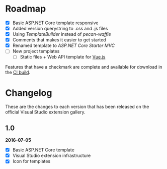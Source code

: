 # Roadmap

- [x] Basic ASP.NET Core template responsive
- [x] Added version querystring to .css and .js files
- [x] Using _TemplateBuilder_ instead of _pecan-waffle_
- [x] Comments that makes it easier to get started
- [x] Renamed template to _ASP.NET Core Starter MVC_
- [ ] New project templates
  - [ ] Static files + Web API template for [Vue.js](http://vuejs.org/)

Features that have a checkmark are complete and available for
download in the
[CI build](http://vsixgallery.com/extension/ae9d6285-3f2a-4cbe-9021-82eb4d8b8c74/).

# Changelog

These are the changes to each version that has been released
on the official Visual Studio extension gallery.

## 1.0

**2016-07-05**

- [x] Basic ASP.NET Core template
- [x] Visual Studio extension infrastructure
- [x] Icon for templates